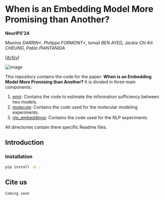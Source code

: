 # When is an Embedding Model More Promising than Another?
**NeurIPS'24**

*Maxime DARRIN\*, Philippe FORMONT\*, Ismail BEN AYED, Jackie Chi Kit CHEUNG, Pablo PIANTANIDA*

[[ArXiv](https://arxiv.org/abs/2406.07640)]

![image](https://github.com/user-attachments/assets/97125cc0-aa8e-48ee-88d5-7a7201507516)


This repository contains the code for the paper: **When is an Embedding Model More Promising than Another?**
It is divided in three main components:
1. [emir](emir): Contains the code to estimate the information sufficiency between two models.
2. [molecule](molecule): Contains the code used for the molecular modeling experiments.
3. [nlp_embeddings](nlp_embeddings): Contains the code used for the NLP experiments

All directories contain there specific Readme files.

## Introduction

### Installation

```bash
pip install -e . 
```

Cite us
-
```
Coming soon
```
